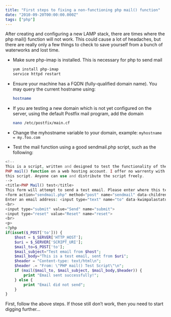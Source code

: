 ```yaml
---
title: "First steps to fixing a non-functioning php mail() function"
date: "2010-09-20T00:00:00.000Z"
tags: ["php"]
---
```


After creating and configuring a new LAMP stack, there are times where the php mail() function will not work. This could cause a lot of headaches, but there are really only a few things to check to save yourself from a bunch of waterworks and lost time.

- Make sure php-imap is installed. This is necessary for php to send mail

  ```bash
  yum install php-imap
  service httpd restart
  ```

- Ensure your machine has a FQDN (fully-qualified domain name). You may query the current hostname using:

  ```bash
  hostname
  ```

- If you are testing a new domain which is not yet configured on the server, using the default Postfix mail program, add the domain

  ```bash
  nano /etc/postfix/main.cf
  ```

- Change the myhostname variable to your domain, example: `myhostname = my.foo.com`

- Test the mail function using a good sendmail.php script, such as the following:

```php
<!--
This is a script, written and designed to test the functionality of the
PHP mail() function on a web hosting account. I offer no warrenty with
this script. Anyone can use and distribute the script freely.
-->
<title>PHP Mail() test</title>
This form will attempt to send a test email. Please enter where this test should be sent to:
<form action="sendmail.php" method="post" name="sendmail" data-children-count="2">
Enter an email address: <input type="text" name="to" data-kwimpalastatus="alive" data-kwimpalaid="1547324401405-2">
<br>
<input type="submit" value="Send" name="submit">
<input type="reset" value="Reset" name="reset">
<br>
<p>
<?php
if(isset($_POST['to'])) {
    $host = $_SERVER['HTTP_HOST'];
    $uri = $_SERVER['SCRIPT_URI'];
    $mail_to=$_POST['to'];
    $mail_subject="Test email from $host";
    $mail_body="This is a test email, sent from $uri";
    $header = "Content-type: text/html\n";
    $header .= "From: \"PHP mail() Test Script\"\n";
    if (mail($mail_to, $mail_subject, $mail_body,$header)) {
        print "Email sent successfully!";
    } else {
        print "Email did not send";
    }
}
```

First, follow the above steps. If those still don’t work, then you need to start digging further...
